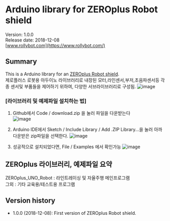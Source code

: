 # Arduino library for ZEROplus Robot shield

Version: 1.0.0<br>
Release date: 2018-12-08<br>
[www.rollybot.com](https://www.rollybot.com/)

## Summary

This is a Arduino library for an
[ZEROplus Robot shield](https://www.rollybot.com/product/detail.html?product_no=18&cate_no=1&display_group=2).<br>
제로플러스 로봇용 아두이노 라이브러리로 내장된 모터,라인센서,부저,초음파센서등 각종 센서및 부품들을 제어하기 위하여, 
다양한 서브라이브러리로 구성됨.
![image](https://user-images.githubusercontent.com/5675424/222415117-f2d37463-9103-448e-8ed1-54544c63b8a2.png)


### [라이브러리 및 예제파일 설치하는 법]
1. Github에서 Code / download.zip 을 눌러 파일을 다운받는다<br>
![image](https://user-images.githubusercontent.com/5675424/222409152-09fc7871-507c-442d-827e-1a2e65ffeb90.png)

2. Arduino IDE에서 Sketch / Include Library / Add .ZIP Library...을 눌러 아까 다운받은 zip파일을 선택한다.
![image](https://user-images.githubusercontent.com/5675424/222390929-ef0f187a-8064-485c-b47d-52af86f803bf.png)

3. 성공적으로 설치되었다면, File / Examples 에서 확인가능
![image](https://user-images.githubusercontent.com/5675424/222411497-6f7a1e3f-9ea9-483f-acaf-dfd3333d2382.png)

## ZEROplus 라이브러리, 예제파일 요약
ZEROplus_UNO_Robot : 라인트레이싱 및 자율주행 메인프로그램<br>
그외 : 기타 교육용/테스트용 프로그램


## Version history
* 1.0.0 (2018-12-08): First version of ZEROplus Robot shield.

